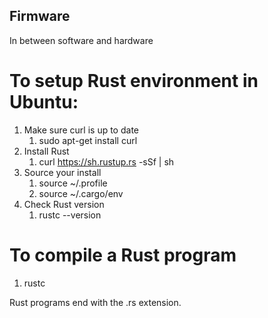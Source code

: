 ## Firmware
In between software and hardware

# To setup Rust environment in Ubuntu:
1. Make sure curl is up to date
    1. sudo apt-get install curl
2. Install Rust
    1. curl https://sh.rustup.rs -sSf | sh
3. Source your install
    1. source ~/.profile
    2. source ~/.cargo/env
4. Check Rust version
    1. rustc --version

# To compile a Rust program
1. rustc <program Name>

Rust programs end with the .rs extension.
